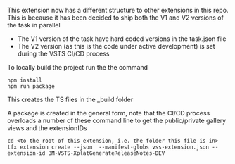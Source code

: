 This extension now has a different structure to other extensions in this repo. This is because it has been decided to ship both the V1 and V2 versions of the task in parallel

- The V1 version of the task have hard coded versions in the task.json file
- The V2 version (as this is the code under active development) is set during the VSTS CI/CD process

To locally build the project run the the command

```
npm install
npm run package
```

This creates the TS files in the \_build folder

A package is created in the general form, note that the CI/CD process overloads a number of these command line to get the public/private gallery views and the extensionIDs

```
cd <to the root of this extension, i.e. the folder this file is in>
tfx extension create --json  --manifest-globs vss-extension.json --extension-id BM-VSTS-XplatGenerateReleaseNotes-DEV
```